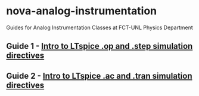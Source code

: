 # nova-analog-instrumentation
Guides for Analog Instrumentation Classes at FCT-UNL Physics Department

## Guide 1 - [Intro to LTspice .op and .step simulation directives](LTspiceGuide1.md)
## Guide 2 - [Intro to LTspice .ac and .tran simulation directives](LTspiceGuide2.md)
